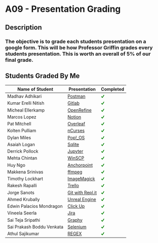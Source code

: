# A09 - Presentation Grading
## Description
### The objective is to grade each students presentation on a google form. This will be how Professor Griffin grades every students presentation. This is worth an overall of 5% of our final grade.

## Students Graded By Me
| Name of Student | Presentation | Completed |
| --------------- | ------------ | --------- |
| Madhav Adhikari | [Postman](https://www.postman.com/) | <img src="https://github.com/ACHarrison32/4883-PT-Harrison/blob/main/index.png" width="10"> |
| Kumar Erelli Nitish | [Gitlab](https://docs.gitlab.com/ee/ci/) | <img src="https://github.com/ACHarrison32/4883-PT-Harrison/blob/main/index.png" width="10"> |
| Micheal Ellerkamp | [OpenRefine](https://openrefine.org/) | <img src="https://github.com/ACHarrison32/4883-PT-Harrison/blob/main/index.png" width="10"> |
| Marcos Lopez | [Notion](https://notion.so/) |  <img src="https://github.com/ACHarrison32/4883-PT-Harrison/blob/main/index.png" width="10"> |
| Pat Mitchell | [Overleaf](https://www.overleaf.com/) | <img src="https://github.com/ACHarrison32/4883-PT-Harrison/blob/main/index.png" width="10"> |
| Kolten Pulliam | [nCurses](https://www.youtube.com/watch?v=DtHO5DBZQHw) | <img src="https://github.com/ACHarrison32/4883-PT-Harrison/blob/main/index.png" width="10"> |
| Dylan Miles | [Pop!_OS](https://pop.system76.com/) | <img src="https://github.com/ACHarrison32/4883-PT-Harrison/blob/main/index.png" width="10"> |
| Asaiah Logan | [Sqlite](https://www.sqlite.org/index.html) | <img src="https://github.com/ACHarrison32/4883-PT-Harrison/blob/main/index.png" width="10"> |
| Derrick Pollock | [Jupyter](https://jupyter.org/) |  <img src="https://github.com/ACHarrison32/4883-PT-Harrison/blob/main/index.png" width="10"> |
| Mehta Chintan | [WinSCP](https://winscp.net/eng/index.php) | <img src="https://github.com/ACHarrison32/4883-PT-Harrison/blob/main/index.png" width="10"> |
| Huy Ngo | [Anchorpoint](https://www.anchorpoint.work/) | <img src="https://github.com/ACHarrison32/4883-PT-Harrison/blob/main/index.png" width="10"> |
| Makkena Srinivas | [ffmpeg](https://en.wikipedia.org/wiki/FFmpeg) | <img src="https://github.com/ACHarrison32/4883-PT-Harrison/blob/main/index.png" width="10"> |
| Timothy Lockhart | [ImageMagick](https://imagemagick.org/index.php) | <img src="https://github.com/ACHarrison32/4883-PT-Harrison/blob/main/index.png" width="10"> |
| Rakesh Rapalli | [Trello](https://trello.com) | <img src="https://github.com/ACHarrison32/4883-PT-Harrison/blob/main/index.png" width="10"> | 
| Jorge Sanots | [Git with Repl.it](https://replit.com/~) | <img src="https://github.com/ACHarrison32/4883-PT-Harrison/blob/main/index.png" width="10"> |
| Ahmed Krubally | [Unreal Engine](https://www.unrealengine.com/en-US) | <img src="https://github.com/ACHarrison32/4883-PT-Harrison/blob/main/index.png" width="10"> |
| Edwin Palacios Mondragon | [Click Up](https://testsigma.com/) | <img src="https://github.com/ACHarrison32/4883-PT-Harrison/blob/main/index.png" width="10"> |
| Vineela Seerla | [Jira](https://www.atlassian.com/software/jira/free) | <img src="https://github.com/ACHarrison32/4883-PT-Harrison/blob/main/index.png" width="10"> |
| Sai Teja Sripathi | [Graphy](https://graphy.app/)  | <img src="https://github.com/ACHarrison32/4883-PT-Harrison/blob/main/index.png" width="10"> |
| Sai Prakash Boddu Venkata | [Selenium](https://www.selenium.dev/) | <img src="https://github.com/ACHarrison32/4883-PT-Harrison/blob/main/index.png" width="10"> |
| Athul Sajikumar | [REGEX](https://regexr.com/) | <img src="https://github.com/ACHarrison32/4883-PT-Harrison/blob/main/index.png" width="10"> |
